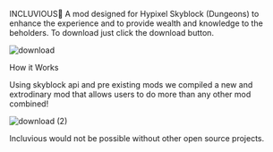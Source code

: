 INCLUVIOUS👋
A mod designed for Hypixel Skyblock (Dungeons) to enhance the experience and to provide wealth and knowledge to the beholders. To download just click the download button.

![download](https://user-images.githubusercontent.com/111708015/186116035-bd34fe8f-b113-42f7-9538-f73073db906d.jpg)


How it Works
  
Using skyblock api and pre existing mods we compiled a new and extrodinary mod that allows users to do more than any other mod combined!

![download (2)](https://user-images.githubusercontent.com/111708015/186116155-24641570-92b2-4f83-9655-e88d5fa2d884.jpg)


Incluvious would not be possible without other open source projects.
